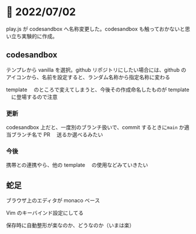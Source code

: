 # 📝 2022/07/02

play.js が codesandbox へ名称変更した。codesandbox も触っておかないと思い立ち実験的に作成。

## codesandbox

テンプレから vanilla を選択。github リポジトリにしたい場合には、github のアイコンから、名前を設定すると、ランダム名称から指定名称に変わる

template 　のところで変えてしまうと、今後その作成命名したものが template 　に登場するので注意

### 更新

codesandbox 上だと、一度別のブランチ扱いで、commit するときに`main` か適当ブランチ名で PR 　送るか選べるみたい

### 今後

携帯との連携やら、他の template 　の使用などみていきたい

## 蛇足

ブラウザ上のエディタが monaco ベース

Vim のキーバインド設定にしてる

保存時に自動整形が楽なのか、どうなのか（いまは楽）
